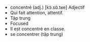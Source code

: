 - concentré (adj.)	[kɔ̃.sɑ̃.tʁe]	Adjectif
- Qui fait attention, attentif.
- Tập trung
- Focused
- Il est concentré en classe.
- se concentrer (tập trung)